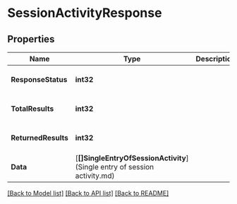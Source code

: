 # SessionActivityResponse

## Properties
Name | Type | Description | Notes
------------ | ------------- | ------------- | -------------
**ResponseStatus** | **int32** |  | [optional] [default to null]
**TotalResults** | **int32** |  | [optional] [default to null]
**ReturnedResults** | **int32** |  | [optional] [default to null]
**Data** | [**[]SingleEntryOfSessionActivity**](Single entry of session activity.md) |  | [optional] [default to null]

[[Back to Model list]](../README.md#documentation-for-models) [[Back to API list]](../README.md#documentation-for-api-endpoints) [[Back to README]](../README.md)

